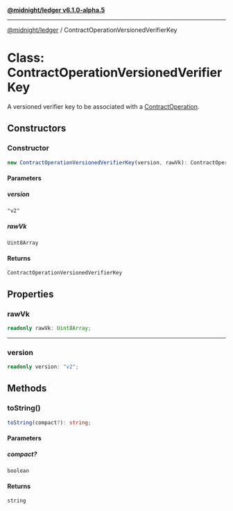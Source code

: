 [**@midnight/ledger v6.1.0-alpha.5**](../README.md)

***

[@midnight/ledger](../globals.md) / ContractOperationVersionedVerifierKey

# Class: ContractOperationVersionedVerifierKey

A versioned verifier key to be associated with a [ContractOperation](ContractOperation.md).

## Constructors

### Constructor

```ts
new ContractOperationVersionedVerifierKey(version, rawVk): ContractOperationVersionedVerifierKey;
```

#### Parameters

##### version

`"v2"`

##### rawVk

`Uint8Array`

#### Returns

`ContractOperationVersionedVerifierKey`

## Properties

### rawVk

```ts
readonly rawVk: Uint8Array;
```

***

### version

```ts
readonly version: "v2";
```

## Methods

### toString()

```ts
toString(compact?): string;
```

#### Parameters

##### compact?

`boolean`

#### Returns

`string`
